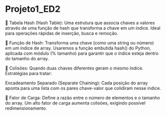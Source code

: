 # Projeto1_ED2

📌 Tabela Hash (Hash Table):
Uma estrutura que associa chaves a valores através de uma função de hash que transforma a chave em um índice. Ideal para operações rápidas de inserção, busca e remoção.

📌 Função de Hash:
Transforma uma chave (como uma string ou número) em um índice de array. Usaremos a função embutida hash() do Python, aplicada com módulo (% tamanho) para garantir que o índice esteja dentro do tamanho do array.

📌 Colisões:
Quando duas chaves diferentes geram o mesmo índice. Estratégias para tratar:

Encadeamento Separado (Separate Chaining): Cada posição do array aponta para uma lista com os pares chave-valor que colidiram nesse índice.

📌 Fator de Carga:
Define a razão entre o número de elementos e o tamanho do array. Um alto fator de carga aumenta colisões, exigindo possível redimensionamento.

